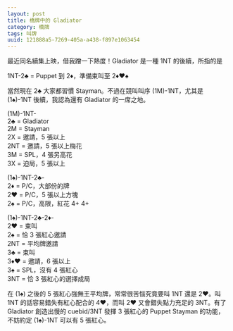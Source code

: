 ```yaml
---
layout: post
title: 橋牌中的 Gladiator
category: 橋牌
tags: 叫牌
uuid: 121888a5-7269-405a-a438-f897e1063454
---
```

最近同名續集上映，借我蹭一下熱度！Gladiator 是一種 1NT 的後續，所指的是

1NT-2♣ = Puppet 到 2♦，準備束叫至 2♦♥♠

當然現在 2♣ 大家都習慣 Stayman。不過在競叫叫序 (1M)-1NT，尤其是 (1♠)-1NT 後續，我認為還有 Gladiator 的一席之地。

(1M)-1NT-  
2♣ = Gladiator  
2M = Stayman  
2X = 邀請，5 張以上  
2NT = 邀請，5 張以上梅花  
3M = SPL，4 張另高花  
3X = 迫局，5 張以上

(1♠)-1NT-2♣-  
2♦ = P/C，大部份的牌  
2♥ = P/C，5 張以上方塊  
2♠ = P/C，高限，紅花 4+ 4+

(1♠)-1NT-2♣-2♦-  
2♥  = 束叫  
2♠  = 恰 3 張紅心邀請  
2NT = 平均牌邀請  
3♣  = 束叫  
3♦♥ = 邀請，6 張以上  
3♠  = SPL，沒有 4 張紅心  
3NT = 恰 3 張紅心的選擇成局

在 (1♠) 之後的 5 張紅心強無王平均牌，常常很苦惱究竟要叫 1NT 還是 2♥。叫 1NT 的話容易錯失有紅心配合的 4♥，而叫 2♥ 又會錯失點力充足的 3NT。有了 Gladiator 創造出慢的 cuebid/3NT 發揮 3 張紅心的 Puppet Stayman 的功能，不妨約定 (1♠)-1NT 可以有 5 張紅心。